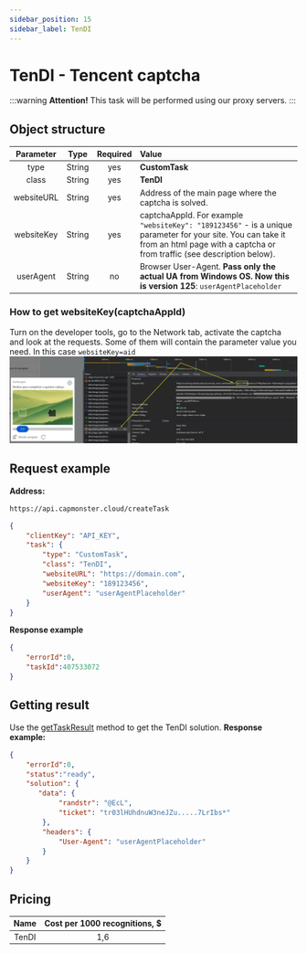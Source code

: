 ```yaml
---
sidebar_position: 15
sidebar_label: TenDI
---
```


# TenDI - Tencent captcha
:::warning **Attention!**
This task will be performed using our proxy servers.
:::
## **Object structure**
|**Parameter**|**Type**|**Required**|**Value**|
| :-: | :-: | :-: | :- | 
|type|String|yes|**CustomTask**|
|class|String|yes|**TenDI**|
|websiteURL|String|yes|Address of the main page where the captcha is solved.|
|websiteKey|String|yes|captchaAppId. For example `"websiteKey": "189123456"` - is a unique parameter for your site. You can take it from an html page with a captcha or from traffic (see description below).|
|userAgent|String|no|Browser User-Agent. **Pass only the actual UA from Windows OS. Now this is version 125**: `userAgentPlaceholder`|
### How to get websiteKey(captchaAppId)
Turn on the developer tools, go to the Network tab, activate the captcha and look at the requests. Some of them will contain the parameter value you need. In this case `websiteKey=aid`
![](tendi-devtools.png) 
## **Request example**
**Address:** 
```http
https://api.capmonster.cloud/createTask
```
```json
{
    "clientKey": "API_KEY",
    "task": {
        "type": "CustomTask",
        "class": "TenDI",
        "websiteURL": "https://domain.com",
        "websiteKey": "189123456",
        "userAgent": "userAgentPlaceholder"
    }
}
```
**Response example**
```json
{
    "errorId":0,
    "taskId":407533072
}
```
## **Getting result**
Use the [getTaskResult](../api/methods/get-task-result.md) method to get the TenDI solution.
**Response example:**
```json
{
    "errorId":0,
    "status":"ready",
    "solution": {
       "data": {
            "randstr": "@EcL",
            "ticket": "tr03lHUhdnuW3neJZu.....7LrIbs*"
        },
        "headers": {
            "User-Agent": "userAgentPlaceholder"
        }
    }
}
```
## **Pricing**
|**Name** |**Cost per 1000 recognitions, $**|
| :-: | :-: |
|TenDI|1,6|
